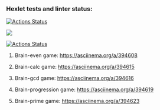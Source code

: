 ### Hexlet tests and linter status:
[![Actions Status](https://github.com/Katyakov-777/frontend-project-lvl1/workflows/hexlet-check/badge.svg)](https://github.com/Katyakov-777/frontend-project-lvl1/actions)

<a href="https://codeclimate.com/github/Katyakov-777/frontend-project-lvl1/maintainability"><img src="https://api.codeclimate.com/v1/badges/7b04cb11b31b865ccf4a/maintainability" /></a>

[![Actions Status](https://github.com/Katyakov-777/frontend-project-lvl1/actions/workflows/eslint.yml/badge.svg)](https://github.com/Katyakov-777/frontend-project-lvl1/actions)


1. Brain-even game:
https://asciinema.org/a/394608

2. Brain-calc game:
https://asciinema.org/a/394615

3. Brain-gcd game:
https://asciinema.org/a/394616

4. Brain-progression game:
https://asciinema.org/a/394619

5. Brain-prime game:
https://asciinema.org/a/394623
